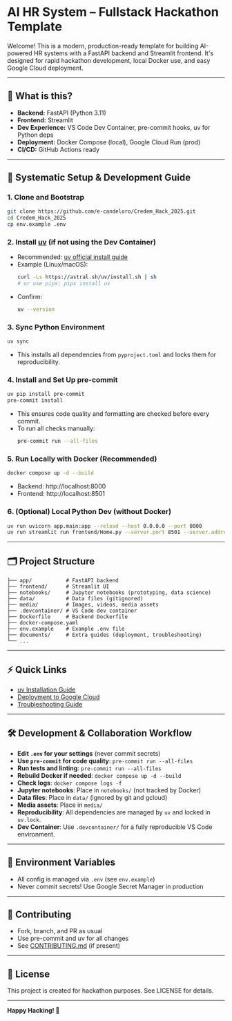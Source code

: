 # AI HR System – Fullstack Hackathon Template

Welcome! This is a modern, production-ready template for building AI-powered HR systems with a FastAPI backend and Streamlit frontend. It's designed for rapid hackathon development, local Docker use, and easy Google Cloud deployment.

---

## 🚦 What is this?
- **Backend:** FastAPI (Python 3.11)
- **Frontend:** Streamlit
- **Dev Experience:** VS Code Dev Container, pre-commit hooks, uv for Python deps
- **Deployment:** Docker Compose (local), Google Cloud Run (prod)
- **CI/CD:** GitHub Actions ready

---

## 🏁 Systematic Setup & Development Guide

### 1. **Clone and Bootstrap**
```bash
git clone https://github.com/e-candeloro/Credem_Hack_2025.git
cd Credem_Hack_2025
cp env.example .env
```

### 2. **Install [uv](https://astral.sh/docs/uv/installation/)** (if not using the Dev Container)
- Recommended: [uv official install guide](https://astral.sh/docs/uv/installation/)
- Example (Linux/macOS):
  ```bash
  curl -Ls https://astral.sh/uv/install.sh | sh
  # or use pipx: pipx install uv
  ```
- Confirm:
  ```bash
  uv --version
  ```

### 3. **Sync Python Environment**
```bash
uv sync
```
- This installs all dependencies from `pyproject.toml` and locks them for reproducibility.

### 4. **Install and Set Up pre-commit**
```bash
uv pip install pre-commit
pre-commit install
```
- This ensures code quality and formatting are checked before every commit.
- To run all checks manually:
  ```bash
  pre-commit run --all-files
  ```

### 5. **Run Locally with Docker (Recommended)**
```bash
docker compose up -d --build
```
- Backend: http://localhost:8000
- Frontend: http://localhost:8501

### 6. **(Optional) Local Python Dev (without Docker)**
```bash
uv run uvicorn app.main:app --reload --host 0.0.0.0 --port 8000
uv run streamlit run frontend/Home.py --server.port 8501 --server.address 0.0.0.0
```

---

## 🗂️ Project Structure
```
├── app/           # FastAPI backend
├── frontend/      # Streamlit UI
├── notebooks/     # Jupyter notebooks (prototyping, data science)
├── data/          # Data files (gitignored)
├── media/         # Images, videos, media assets
├── .devcontainer/ # VS Code dev container
├── Dockerfile     # Backend Dockerfile
├── docker-compose.yaml
├── env.example    # Example .env file
├── documents/     # Extra guides (deployment, troubleshooting)
└── ...
```

---

## ⚡ Quick Links
- [uv Installation Guide](https://astral.sh/docs/uv/installation/)
- [Deployment to Google Cloud](documents/DEPLOYMENT_GCLOUD.md)
- [Troubleshooting Guide](documents/TROUBLESHOOTING.md)

---

## 🛠️ Development & Collaboration Workflow
- **Edit `.env` for your settings** (never commit secrets)
- **Use `pre-commit` for code quality**: `pre-commit run --all-files`
- **Run tests and linting**: `pre-commit run --all-files`
- **Rebuild Docker if needed**: `docker compose up -d --build`
- **Check logs**: `docker compose logs -f`
- **Jupyter notebooks**: Place in `notebooks/` (not tracked by Docker)
- **Data files**: Place in `data/` (ignored by git and gcloud)
- **Media assets**: Place in `media/`
- **Reproducibility**: All dependencies are managed by `uv` and locked in `uv.lock`.
- **Dev Container**: Use `.devcontainer/` for a fully reproducible VS Code environment.

---

## 🔐 Environment Variables
- All config is managed via `.env` (see `env.example`)
- Never commit secrets! Use Google Secret Manager in production

---

## 🤝 Contributing
- Fork, branch, and PR as usual
- Use pre-commit and uv for all changes
- See [CONTRIBUTING.md](documents/CONTRIBUTING.md) (if present)

---

## 📄 License
This project is created for hackathon purposes. See LICENSE for details.

---

**Happy Hacking! 🚀**
